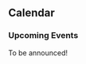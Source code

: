 <div class="col-lg-4 text-left" style="margin-top: 25px;" markdown="1">

## Calendar

### Upcoming Events

To be announced!

</div>
